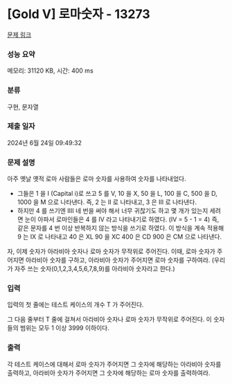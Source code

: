 # [Gold V] 로마숫자 - 13273 

[문제 링크](https://www.acmicpc.net/problem/13273) 

### 성능 요약

메모리: 31120 KB, 시간: 400 ms

### 분류

구현, 문자열

### 제출 일자

2024년 6월 24일 09:49:32

### 문제 설명

<p>아주 옛날 옛적 로마 사람들은 로마 숫자를 사용하여 숫자를 나타내었다.</p>

<ul>
	<li>그들은 1 을 I (Capital i)로 쓰고 5 를 V, 10 을 X, 50 을 L, 100 을 C, 500 을 D, 1000 을 M 으로 나타낸다. 즉, 2 는 II 로 나타내고, 3 은 III 로 나타낸다.</li>
	<li>하지만 4 를 쓰기엔 IIII 네 번을 써야 해서 너무 귀찮기도 하고 몇 개가 있는지 세려면 눈이 아파서 로마인들은 4 를 IV 라고 나타내기로 하였다. (IV = 5 - 1 = 4) 즉, 같은 문자를 4 번 이상 반복하지 않는 방식을 쓰기로 하였다. 이 방식을 계속 적용해 9 는 IX 로 나타내고 40 은 XL 90 을 XC 400 은 CD 900 은 CM 으로 나타낸다.</li>
</ul>

<p>자, 이제 숫자가 아라비아 숫자나 로마 숫자가 무작위로 주어진다. 이때, 로마 숫자가 주어지면 아라비아 숫자를 구하고, 아라비아 숫자가 주어지면 로마 숫자를 구하여라. (우리가 자주 쓰는 숫자(0,1,2,3,4,5,6,7,8,9)를 아라비아 숫자라고 한다.)</p>

### 입력 

 <p>입력의 첫 줄에는 테스트 케이스의 개수 T 가 주어진다.</p>

<p>그 다음 줄부터 T 줄에 걸쳐서 아라비아 숫자나 로마 숫자가 무작위로 주어진다. 이 숫자들의 범위는 모두 1 이상 3999 이하이다.</p>

### 출력 

 <p>각 테스트 케이스에 대해서 로마 숫자가 주어지면 그 숫자에 해당하는 아라비아 숫자를 출력하고, 아라비아 숫자가 주어지면 그 숫자에 해당하는 로마 숫자를 출력하여라.</p>

